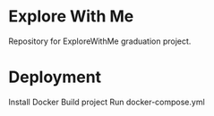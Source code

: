 # Explore With Me
Repository for ExploreWithMe graduation project.
# Deployment
Install Docker
Build project
Run docker-compose.yml
